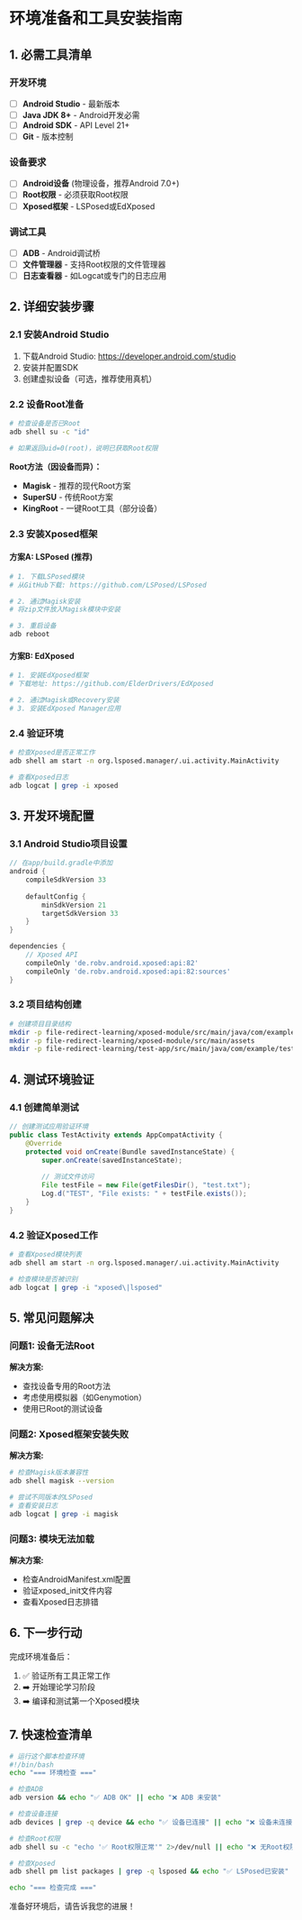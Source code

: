 # 环境准备和工具安装指南

## 1. 必需工具清单

### 开发环境
- [ ] **Android Studio** - 最新版本
- [ ] **Java JDK 8+** - Android开发必需
- [ ] **Android SDK** - API Level 21+
- [ ] **Git** - 版本控制

### 设备要求
- [ ] **Android设备** (物理设备，推荐Android 7.0+)
- [ ] **Root权限** - 必须获取Root权限
- [ ] **Xposed框架** - LSPosed或EdXposed

### 调试工具
- [ ] **ADB** - Android调试桥
- [ ] **文件管理器** - 支持Root权限的文件管理器
- [ ] **日志查看器** - 如Logcat或专门的日志应用

## 2. 详细安装步骤

### 2.1 安装Android Studio
1. 下载Android Studio: https://developer.android.com/studio
2. 安装并配置SDK
3. 创建虚拟设备（可选，推荐使用真机）

### 2.2 设备Root准备
```bash
# 检查设备是否已Root
adb shell su -c "id"

# 如果返回uid=0(root)，说明已获取Root权限
```

**Root方法（因设备而异）：**
- **Magisk** - 推荐的现代Root方案
- **SuperSU** - 传统Root方案
- **KingRoot** - 一键Root工具（部分设备）

### 2.3 安装Xposed框架

#### 方案A: LSPosed (推荐)
```bash
# 1. 下载LSPosed模块
# 从GitHub下载: https://github.com/LSPosed/LSPosed

# 2. 通过Magisk安装
# 将zip文件放入Magisk模块中安装

# 3. 重启设备
adb reboot
```

#### 方案B: EdXposed
```bash
# 1. 安装EdXposed框架
# 下载地址: https://github.com/ElderDrivers/EdXposed

# 2. 通过Magisk或Recovery安装
# 3. 安装EdXposed Manager应用
```

### 2.4 验证环境
```bash
# 检查Xposed是否正常工作
adb shell am start -n org.lsposed.manager/.ui.activity.MainActivity

# 查看Xposed日志
adb logcat | grep -i xposed
```

## 3. 开发环境配置

### 3.1 Android Studio项目设置
```gradle
// 在app/build.gradle中添加
android {
    compileSdkVersion 33
    
    defaultConfig {
        minSdkVersion 21
        targetSdkVersion 33
    }
}

dependencies {
    // Xposed API
    compileOnly 'de.robv.android.xposed:api:82'
    compileOnly 'de.robv.android.xposed:api:82:sources'
}
```

### 3.2 项目结构创建
```bash
# 创建项目目录结构
mkdir -p file-redirect-learning/xposed-module/src/main/java/com/example/fileredirect
mkdir -p file-redirect-learning/xposed-module/src/main/assets
mkdir -p file-redirect-learning/test-app/src/main/java/com/example/testapp
```

## 4. 测试环境验证

### 4.1 创建简单测试
```java
// 创建测试应用验证环境
public class TestActivity extends AppCompatActivity {
    @Override
    protected void onCreate(Bundle savedInstanceState) {
        super.onCreate(savedInstanceState);
        
        // 测试文件访问
        File testFile = new File(getFilesDir(), "test.txt");
        Log.d("TEST", "File exists: " + testFile.exists());
    }
}
```

### 4.2 验证Xposed工作
```bash
# 查看Xposed模块列表
adb shell am start -n org.lsposed.manager/.ui.activity.MainActivity

# 检查模块是否被识别
adb logcat | grep -i "xposed\|lsposed"
```

## 5. 常见问题解决

### 问题1: 设备无法Root
**解决方案:**
- 查找设备专用的Root方法
- 考虑使用模拟器（如Genymotion）
- 使用已Root的测试设备

### 问题2: Xposed框架安装失败
**解决方案:**
```bash
# 检查Magisk版本兼容性
adb shell magisk --version

# 尝试不同版本的LSPosed
# 查看安装日志
adb logcat | grep -i magisk
```

### 问题3: 模块无法加载
**解决方案:**
- 检查AndroidManifest.xml配置
- 验证xposed_init文件内容
- 查看Xposed日志排错

## 6. 下一步行动

完成环境准备后：
1. ✅ 验证所有工具正常工作
2. ➡️ 开始理论学习阶段
3. ➡️ 编译和测试第一个Xposed模块

## 7. 快速检查清单

```bash
# 运行这个脚本检查环境
#!/bin/bash
echo "=== 环境检查 ==="

# 检查ADB
adb version && echo "✅ ADB OK" || echo "❌ ADB 未安装"

# 检查设备连接
adb devices | grep -q device && echo "✅ 设备已连接" || echo "❌ 设备未连接"

# 检查Root权限
adb shell su -c "echo '✅ Root权限正常'" 2>/dev/null || echo "❌ 无Root权限"

# 检查Xposed
adb shell pm list packages | grep -q lsposed && echo "✅ LSPosed已安装" || echo "❌ Xposed未安装"

echo "=== 检查完成 ==="
```

准备好环境后，请告诉我您的进展！
